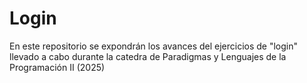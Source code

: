 # Login
En este repositorio se expondrán los avances del ejercicios de "login" llevado a cabo durante la catedra de Paradigmas y Lenguajes de la Programación II (2025)
